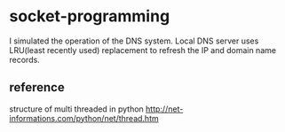 # socket-programming
I simulated the operation of the DNS system. Local DNS server uses LRU(least recently used) replacement to refresh the IP and domain name records.

## reference
structure of multi threaded in python
http://net-informations.com/python/net/thread.htm
